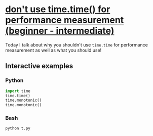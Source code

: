 # [don't use time.time() for performance measurement (beginner - intermediate)](https://youtu.be/hb-12mgQrzM)

Today I talk about why you shouldn't use `time.time` for performance measurement as well as what you should use!

## Interactive examples

### Python

```python
import time
time.time()
time.monotonic()
time.monotonic()
```

### Bash

```bash
python t.py
```
